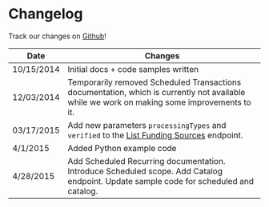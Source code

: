 # Changelog

Track our changes on [Github](https://github.com/Dwolla/slate/commits/master)!

Date | Changes
-----|--------
10/15/2014 | Initial docs + code samples written
12/03/2014 | Temporarily removed Scheduled Transactions documentation, which is currently not available while we work on making some improvements to it.
03/17/2015 | Add new parameters `processingTypes` and `verified` to the [List Funding Sources](#list-funding-sources) endpoint.
4/1/2015 | Added Python example code
4/28/2015 | Add Scheduled Recurring documentation. Introduce Scheduled scope. Add Catalog endpoint. Update sample code for scheduled and catalog.